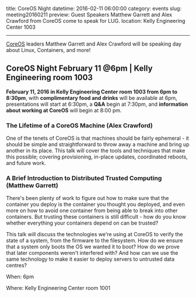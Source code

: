 title: CoreOS Night
datetime: 2016-02-11 06:00:00
category: events
slug: meeting20160211
preview: Guest Speakers Matthew Garrett and Alex Crawford from CoreOS come to speak for LUG.
location: Kelly Engineering Center 1003

---

[CoreOS](https://coreos.com/) leaders Matthew Garrett and Alex Crawford will be
speaking day about Linux, Containers, and more!

## CoreOS Night February 11 @6pm | Kelly Engineering room 1003

**February 11, 2016 in Kelly Engineering Center room 1003 from 6pm to 8:30pm**,
with **complimentary food and drinks** will be available at 6pm,  presentations
will start at 6:30pm, a **Q&A** begin at 7:30pm, and **information about
working at CoreOS** will begin at 8:00 pm.

### The Lifetime of a CoreOS Machine (Alex Crawford)

One of the tenets of CoreOS is that machines should be fairly ephemeral - it
should be simple and straightforward to throw away a machine and bring up
another in its place. This talk will cover the tools and techniques that make
this possible; covering provisioning, in-place updates, coordinated reboots,
and future work.

### A Brief Introduction to Distributed Trusted Computing (Matthew Garrett)

There's been plenty of work to figure out how to make sure that the container
you deploy is the container you thought you deployed, and even more on how to
avoid one container from being able to break into other containers. But
trusting these containers is still difficult - how do you know whether
everything your containers depend on can be trusted?

This talk will discuss the technologies we're using at CoreOS to verify the
state of a system, from the firmware to the filesystem. How do we ensure that a
system only boots the OS we wanted it to boot? How do we prove that later
components weren't interfered with? And how can we use the same technology to
make it easier to deploy servers to untrusted data centres?

When: 6pm

Where: Kelly Engineering Center room 1001
